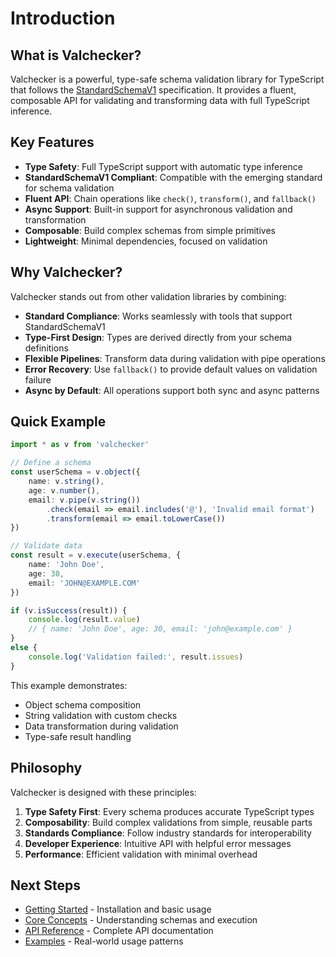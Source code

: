 # Introduction

## What is Valchecker?

Valchecker is a powerful, type-safe schema validation library for TypeScript that follows the [StandardSchemaV1](https://github.com/standard-schema/standard-schema) specification. It provides a fluent, composable API for validating and transforming data with full TypeScript inference.

## Key Features

- **Type Safety**: Full TypeScript support with automatic type inference
- **StandardSchemaV1 Compliant**: Compatible with the emerging standard for schema validation
- **Fluent API**: Chain operations like `check()`, `transform()`, and `fallback()`
- **Async Support**: Built-in support for asynchronous validation and transformation
- **Composable**: Build complex schemas from simple primitives
- **Lightweight**: Minimal dependencies, focused on validation

## Why Valchecker?

Valchecker stands out from other validation libraries by combining:

- **Standard Compliance**: Works seamlessly with tools that support StandardSchemaV1
- **Type-First Design**: Types are derived directly from your schema definitions
- **Flexible Pipelines**: Transform data during validation with pipe operations
- **Error Recovery**: Use `fallback()` to provide default values on validation failure
- **Async by Default**: All operations support both sync and async patterns

## Quick Example

```typescript
import * as v from 'valchecker'

// Define a schema
const userSchema = v.object({
	name: v.string(),
	age: v.number(),
	email: v.pipe(v.string())
		.check(email => email.includes('@'), 'Invalid email format')
		.transform(email => email.toLowerCase())
})

// Validate data
const result = v.execute(userSchema, {
	name: 'John Doe',
	age: 30,
	email: 'JOHN@EXAMPLE.COM'
})

if (v.isSuccess(result)) {
	console.log(result.value)
	// { name: 'John Doe', age: 30, email: 'john@example.com' }
}
else {
	console.log('Validation failed:', result.issues)
}
```

This example demonstrates:
- Object schema composition
- String validation with custom checks
- Data transformation during validation
- Type-safe result handling

## Philosophy

Valchecker is designed with these principles:

1. **Type Safety First**: Every schema produces accurate TypeScript types
2. **Composability**: Build complex validations from simple, reusable parts
3. **Standards Compliance**: Follow industry standards for interoperability
4. **Developer Experience**: Intuitive API with helpful error messages
5. **Performance**: Efficient validation with minimal overhead

## Next Steps

- [Getting Started](./getting-started.md) - Installation and basic usage
- [Core Concepts](./core-concepts.md) - Understanding schemas and execution
- [API Reference](../api/core.md) - Complete API documentation
- [Examples](./examples.md) - Real-world usage patterns
